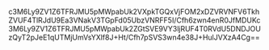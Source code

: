 c3M6Ly9ZV1Z6TFRJMU5pMWpabUk2VXpkTGQxVjFOM2xDZVRVNFV6TkhZVUF4TlRJdU9Ea3VNakV3TGpFd05UbzVNRFF5I/Cfh6zwn4enR0JfMDUKc3M6Ly9ZV1Z6TFRJMU5pMWpabUk2ZGtSVE9VY3ljRUF4T0RVdU5DNDJOUzQyT2pJeE1qUTMjUmVsYXlf8J+Ht/Cfh7pSVS3wn4e38J+HulJVXzA4Cg==